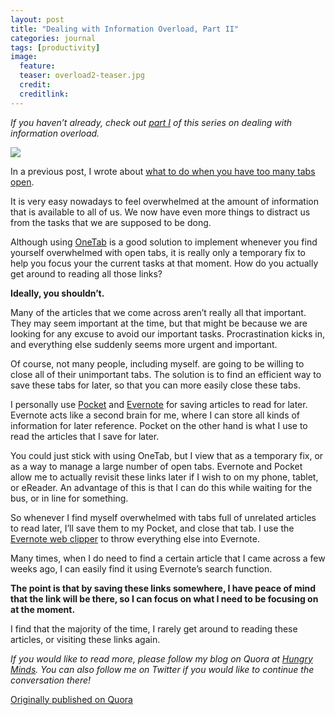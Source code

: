 ```yaml
---
layout: post
title: "Dealing with Information Overload, Part II"
categories: journal
tags: [productivity]
image:
  feature:
  teaser: overload2-teaser.jpg
  credit:
  creditlink:
---
```


*If you haven’t already, check out <a href="https://hungryminds.quora.com/Dealing-with-Information-Overload-Part-I">part I</a> of this series on dealing with information overload.*

<img src="{{ site.url }}/images/overload2.jpg">

In a previous post, I wrote about <a href="https://hungryminds.quora.com/Dealing-with-Information-Overload-Part-I">what to do when you have too many tabs open</a>.

It is very easy nowadays to feel overwhelmed at the amount of information that is available to all of us. We now have even more things to distract us from the tasks that we are supposed to be dong.

Although using <a href="http://www.one-tab.com/">OneTab</a> is a good solution to implement whenever you find yourself overwhelmed with open tabs, it is really only a temporary fix to help you focus your the current tasks at that moment. How do you actually get around to reading all those links?

**Ideally, you shouldn’t.**

Many of the articles that we come across aren’t really all that important. They may seem important at the time, but that might be because we are looking for any excuse to avoid our important tasks. Procrastination kicks in, and everything else suddenly seems more urgent and important.

Of course, not many people, including myself. are going to be willing to close all of their unimportant tabs. The solution is to find an efficient way to save these tabs for later, so that you can more easily close these tabs.

I personally use <a href="https://getpocket.com">Pocket</a> and <a href="https://evernote.com/">Evernote</a> for saving articles to read for later. Evernote acts like a second brain for me, where I can store all kinds of information for later reference. Pocket on the other hand is what I use to read the articles that I save for later.

You could just stick with using OneTab, but I view that as a temporary fix, or as a way to manage a large number of open tabs. Evernote and Pocket allow me to actually revisit these links later if I wish to on my phone, tablet, or eReader. An advantage of this is that I can do this while waiting for the bus, or in line for something.

So whenever I find myself overwhelmed with tabs full of unrelated articles to read later, I’ll save them to my Pocket, and close that tab. I use the <a href="https://evernote.com/webclipper/">Evernote web clipper</a> to throw everything else into Evernote.

Many times, when I do need to find a certain article that I came across a few weeks ago, I can easily find it using Evernote’s search function.

**The point is that by saving these links somewhere, I have peace of mind that the link will be there, so I can focus on what I need to be focusing on at the moment.**

I find that the majority of the time, I rarely get around to reading these articles, or visiting these links again.

*If you would like to read more, please follow my blog on Quora at <a href="https://hungryminds.quora.com/">Hungry Minds</a>. You can also follow me on Twitter if you would like to continue the conversation there!*

<a href="https://hungryminds.quora.com/Dealing-With-Information-Overload-Part-II">Originally published on Quora</a>
